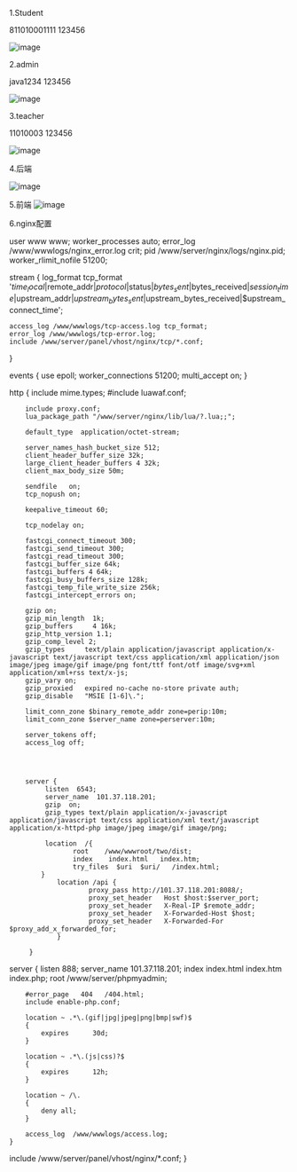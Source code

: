 1.Student

811010001111   123456

![image](https://github.com/ILoveCAmille/client/assets/93418879/0ccf6151-b677-4229-b481-e37b1902581b)

2.admin

java1234  123456

![image](https://github.com/ILoveCAmille/client/assets/93418879/6326bc5b-c363-4d17-8b6e-2d300c2905e2)



3.teacher

11010003  123456

![image](https://github.com/ILoveCAmille/client/assets/93418879/c0ba255c-57e6-4d22-b0f0-2bf97bd062db)


4.后端


![image](https://github.com/ILoveCAmille/client/assets/93418879/751c36fc-981e-486d-92d9-8d3aa0692263)


5.前端
![image](https://github.com/ILoveCAmille/client/assets/93418879/185d3e67-cd5c-4042-9f27-8868f99dc6e3)

6.nginx配置


user  www www;
worker_processes auto;
error_log  /www/wwwlogs/nginx_error.log  crit;
pid        /www/server/nginx/logs/nginx.pid;
worker_rlimit_nofile 51200;

stream {
    log_format tcp_format '$time_local|$remote_addr|$protocol|$status|$bytes_sent|$bytes_received|$session_time|$upstream_addr|$upstream_bytes_sent|$upstream_bytes_received|$upstream_connect_time';
  
    access_log /www/wwwlogs/tcp-access.log tcp_format;
    error_log /www/wwwlogs/tcp-error.log;
    include /www/server/panel/vhost/nginx/tcp/*.conf;
}

events
    {
        use epoll;
        worker_connections 51200;
        multi_accept on;
    }

http
    {
        include       mime.types;
		#include luawaf.conf;

		include proxy.conf;
        lua_package_path "/www/server/nginx/lib/lua/?.lua;;";

        default_type  application/octet-stream;

        server_names_hash_bucket_size 512;
        client_header_buffer_size 32k;
        large_client_header_buffers 4 32k;
        client_max_body_size 50m;

        sendfile   on;
        tcp_nopush on;

        keepalive_timeout 60;

        tcp_nodelay on;

        fastcgi_connect_timeout 300;
        fastcgi_send_timeout 300;
        fastcgi_read_timeout 300;
        fastcgi_buffer_size 64k;
        fastcgi_buffers 4 64k;
        fastcgi_busy_buffers_size 128k;
        fastcgi_temp_file_write_size 256k;
		fastcgi_intercept_errors on;

        gzip on;
        gzip_min_length  1k;
        gzip_buffers     4 16k;
        gzip_http_version 1.1;
        gzip_comp_level 2;
        gzip_types     text/plain application/javascript application/x-javascript text/javascript text/css application/xml application/json image/jpeg image/gif image/png font/ttf font/otf image/svg+xml application/xml+rss text/x-js;
        gzip_vary on;
        gzip_proxied   expired no-cache no-store private auth;
        gzip_disable   "MSIE [1-6]\.";

        limit_conn_zone $binary_remote_addr zone=perip:10m;
		limit_conn_zone $server_name zone=perserver:10m;

        server_tokens off;
        access_log off;




        server {
             listen  6543;
             server_name  101.37.118.201;
             gzip  on;
             gzip_types text/plain application/x-javascript application/javascript text/css application/xml text/javascript application/x-httpd-php image/jpeg image/gif image/png;

             location  /{
                    root    /www/wwwroot/two/dist;
                    index    index.html   index.htm;
                    try_files  $uri  $uri/   /index.html;
            }
                location /api {
                        proxy_pass http://101.37.118.201:8088/;
                        proxy_set_header   Host $host:$server_port;
                        proxy_set_header   X-Real-IP $remote_addr;
                        proxy_set_header   X-Forwarded-Host $host;
                        proxy_set_header   X-Forwarded-For $proxy_add_x_forwarded_for;
                }

         }

server
    {
        listen 888;
        server_name 101.37.118.201;
        index index.html index.htm index.php;
        root  /www/server/phpmyadmin;

        #error_page   404   /404.html;
        include enable-php.conf;

        location ~ .*\.(gif|jpg|jpeg|png|bmp|swf)$
        {
            expires      30d;
        }

        location ~ .*\.(js|css)?$
        {
            expires      12h;
        }

        location ~ /\.
        {
            deny all;
        }

        access_log  /www/wwwlogs/access.log;
    }
include /www/server/panel/vhost/nginx/*.conf;
}







